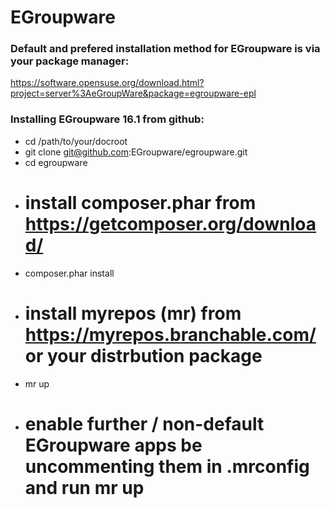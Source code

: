 # EGroupware

### Default and prefered installation method for EGroupware is via your package manager:

  https://software.opensuse.org/download.html?project=server%3AeGroupWare&package=egroupware-epl

### Installing EGroupware 16.1 from github:
* cd /path/to/your/docroot
* git clone git@github.com:EGroupware/egroupware.git
* cd egroupware
* # install composer.phar from https://getcomposer.org/download/
* composer.phar install
* # install myrepos (mr) from https://myrepos.branchable.com/ or your distrbution package
* mr up
* # enable further / non-default EGroupware apps be uncommenting them in .mrconfig and run mr up
